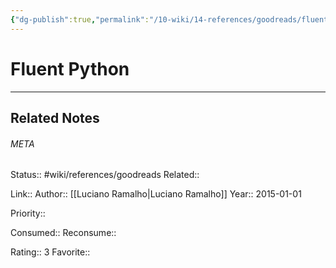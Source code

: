 ```yaml
---
{"dg-publish":true,"permalink":"/10-wiki/14-references/goodreads/fluent-python/"}
---
```


# Fluent Python
---

## Related Notes




###### META
Status:: #wiki/references/goodreads
Related:: 

Link:: 
Author:: [[Luciano Ramalho\|Luciano Ramalho]]
Year:: 2015-01-01

Priority:: 

Consumed:: 
Reconsume:: 

Rating:: 3
Favorite:: 
